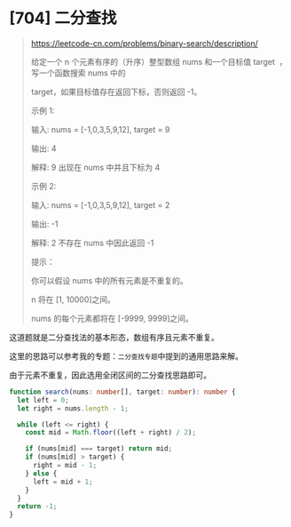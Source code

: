 # [704] 二分查找

> https://leetcode-cn.com/problems/binary-search/description/
>
> 给定一个 n 个元素有序的（升序）整型数组 nums 和一个目标值 target  ，写一个函数搜索 nums 中的
>
> target，如果目标值存在返回下标，否则返回 -1。
>
> 示例 1:
>
> 输入: nums = [-1,0,3,5,9,12], target = 9
>
> 输出: 4
>
> 解释: 9 出现在 nums 中并且下标为 4
>
> 示例 2:
>
> 输入: nums = [-1,0,3,5,9,12], target = 2
>
> 输出: -1
>
> 解释: 2 不存在 nums 中因此返回 -1
>
> 提示：
>
> 你可以假设 nums 中的所有元素是不重复的。
>
> n 将在 [1, 10000]之间。
>
> nums 的每个元素都将在 [-9999, 9999]之间。

这道题就是二分查找法的基本形态，数组有序且元素不重复。

这里的思路可以参考我的专题：`二分查找专题`中提到的通用思路来解。

由于元素不重复，因此选用全闭区间的二分查找思路即可。

```ts
function search(nums: number[], target: number): number {
  let left = 0;
  let right = nums.length - 1;

  while (left <= right) {
    const mid = Math.floor((left + right) / 2);

    if (nums[mid] === target) return mid;
    if (nums[mid] > target) {
      right = mid - 1;
    } else {
      left = mid + 1;
    }
  }
  return -1;
}
```
